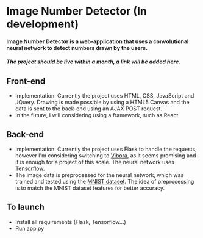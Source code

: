 # Image Number Detector (In development)

#### Image Number Detector is a web-application that uses a convolutional neural network to detect numbers drawn by the users.

##### The project should be live within a month, a link will be added here.

## Front-end

* Implementation: Currently the project uses HTML, CSS, JavaScript and JQuery. Drawing is made possible by using a HTML5 Canvas and the data is sent to the back-end using an AJAX POST request.
* In the future, I will considering using a framework, such as React.

## Back-end

* Implementation: Currently the project uses Flask to handle the requests, however I'm considering switching to [Vibora](https://github.com/vibora-io/vibora), as it seems promising and it is enough for a project of this scale. The neural network uses [Tensorflow](https://www.tensorflow.org/). 
* The image data is preprocessed for the neural network, which was trained and tested using the [MNIST dataset](http://yann.lecun.com/exdb/mnist/). The idea of preprocessing is to  match the MNIST dataset features for better accuracy.

## To launch
* Install all requirements (Flask, Tensorflow...)
* Run app.py
